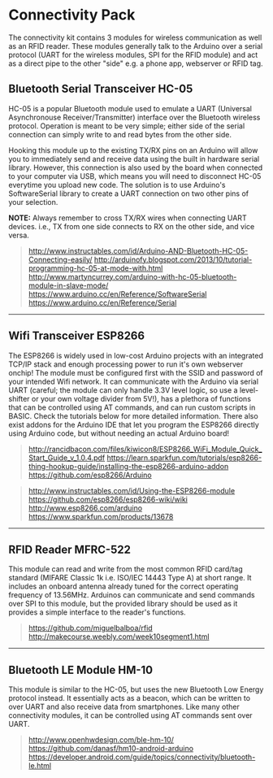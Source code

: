 Connectivity Pack
===================

The connectivity kit contains 3 modules for wireless communication as well as an RFID reader. These modules generally talk to the Arduino over a serial protocol (UART for the wireless modules, SPI for the RFID module) and act as a direct pipe
to the other  "side" e.g. a phone app, webserver or RFID tag.

Bluetooth Serial Transceiver HC-05
-------------
HC-05 is a popular Bluetooth module used to emulate a UART (Universal Asynchronouse Receiver/Transmitter) interface over the Bluetooth wireless protocol. Operation is meant to be very simple; either side of the serial connection can simply write to and read bytes from the other side.

Hooking this module up to the existing TX/RX pins on an Arduino will allow you to immediately send and receive data using the built in hardware serial library. However, this connection is also used by the board when connected to your computer via USB, which means you will need to disconnect HC-05 everytime you upload new code. The solution is to use Arduino's SoftwareSerial library to create a UART connection on two other pins of your selection.

**NOTE:** Always remember to cross TX/RX wires when connecting UART devices. i.e., TX from one side connects to RX on the other side, and vice versa. 

> http://www.instructables.com/id/Arduino-AND-Bluetooth-HC-05-Connecting-easily/
> http://arduinofy.blogspot.com/2013/10/tutorial-programming-hc-05-at-mode-with.html
> http://www.martyncurrey.com/arduino-with-hc-05-bluetooth-module-in-slave-mode/
> https://www.arduino.cc/en/Reference/SoftwareSerial
> https://www.arduino.cc/en/Reference/Serial

----------

Wifi Transceiver ESP8266
-------------
The ESP8266 is widely used in low-cost Arduino projects with an integrated TCP/IP stack and enough processing power to run it's own webserver onchip!
The module must be configured first with the SSID and password of your intended Wifi network. It can communicate with the Arduino via serial UART (careful; the module can only handle 3.3V level logic, so use a level-shifter or your own voltage divider from 5V!), has a plethora of functions that can be controlled using AT commands, and can run custom scripts in BASIC.
Check the tutorials below for more detailed information.
There also exist addons for the Arduino IDE that let you program the ESP8266 directly using Arduino code, but without needing an actual Arduino board!

> http://rancidbacon.com/files/kiwicon8/ESP8266_WiFi_Module_Quick_Start_Guide_v_1.0.4.pdf
> https://learn.sparkfun.com/tutorials/esp8266-thing-hookup-guide/installing-the-esp8266-arduino-addon
> https://github.com/esp8266/Arduino


> http://www.instructables.com/id/Using-the-ESP8266-module
> https://github.com/esp8266/esp8266-wiki/wiki
> http://www.esp8266.com/arduino
> https://www.sparkfun.com/products/13678

----------

RFID Reader MFRC-522
-------------
This module can read and write from the most common RFID card/tag standard (MIFARE Classic 1k i.e. ISO/IEC 14443 Type A) at short range. It includes an onboard antenna already tuned for the correct operating frequency of 13.56MHz.
Arduinos can communicate and send commands over SPI to this module, but the provided library should be used as it provides a simple interface to the reader's functions.

> https://github.com/miguelbalboa/rfid
> http://makecourse.weebly.com/week10segment1.html
----------


Bluetooth LE Module HM-10
-------------
This module is similar to the HC-05, but uses the new Bluetooth Low Energy protocol instead. It essentially acts as a beacon, which can be written to over UART and also receive data from smartphones. 
Like many other connectivity modules, it can be controlled using AT commands sent over UART.

> http://www.openhwdesign.com/ble-hm-10/
> https://github.com/danasf/hm10-android-arduino
> https://developer.android.com/guide/topics/connectivity/bluetooth-le.html
